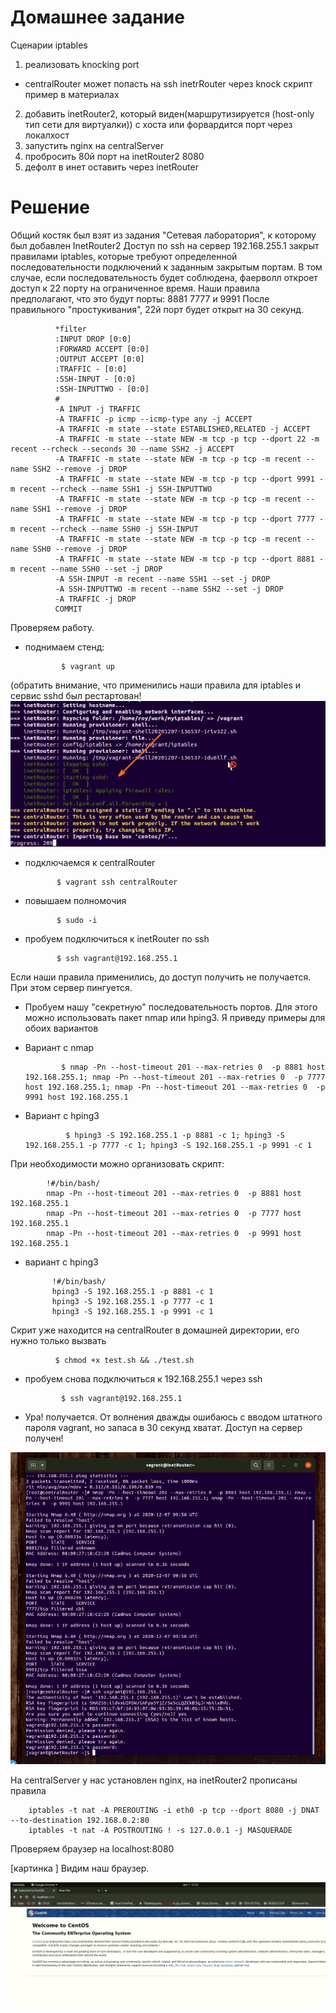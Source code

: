 # Домашнее задание
Сценарии iptables
1) реализовать knocking port
- centralRouter может попасть на ssh inetrRouter через knock скрипт
пример в материалах
2) добавить inetRouter2, который виден(маршрутизируется (host-only тип сети для виртуалки)) с хоста или форвардится порт через локалхост
3) запустить nginx на centralServer
4) пробросить 80й порт на inetRouter2 8080
5) дефолт в инет оставить через inetRouter

# Решение

Общий костяк был взят из задания "Cетевая лаборатория", к которому был добавлен InetRouter2
Доступ по ssh на сервер 192.168.255.1 закрыт правилами iptables, которые требуют определенной последовательности подключений к заданным закрытым портам. В том случае, если последовательность будет соблюдена, фаерволл откроет доступ к 22 порту на ограниченное время. 
Наши правила предполагают, что это будут порты: 8881 7777 и 9991
После правильного "простукивания", 22й порт будет открыт на 30 секунд.

              *filter
              :INPUT DROP [0:0]
              :FORWARD ACCEPT [0:0]
              :OUTPUT ACCEPT [0:0]
              :TRAFFIC - [0:0]
              :SSH-INPUT - [0:0]
              :SSH-INPUTTWO - [0:0]
              # 
              -A INPUT -j TRAFFIC
              -A TRAFFIC -p icmp --icmp-type any -j ACCEPT
              -A TRAFFIC -m state --state ESTABLISHED,RELATED -j ACCEPT
              -A TRAFFIC -m state --state NEW -m tcp -p tcp --dport 22 -m recent --rcheck --seconds 30 --name SSH2 -j ACCEPT
              -A TRAFFIC -m state --state NEW -m tcp -p tcp -m recent --name SSH2 --remove -j DROP
              -A TRAFFIC -m state --state NEW -m tcp -p tcp --dport 9991 -m recent --rcheck --name SSH1 -j SSH-INPUTTWO
              -A TRAFFIC -m state --state NEW -m tcp -p tcp -m recent --name SSH1 --remove -j DROP
              -A TRAFFIC -m state --state NEW -m tcp -p tcp --dport 7777 -m recent --rcheck --name SSH0 -j SSH-INPUT
              -A TRAFFIC -m state --state NEW -m tcp -p tcp -m recent --name SSH0 --remove -j DROP
              -A TRAFFIC -m state --state NEW -m tcp -p tcp --dport 8881 -m recent --name SSH0 --set -j DROP
              -A SSH-INPUT -m recent --name SSH1 --set -j DROP
              -A SSH-INPUTTWO -m recent --name SSH2 --set -j DROP 
              -A TRAFFIC -j DROP
              COMMIT

Проверяем работу.
- поднимаем стенд:

              $ vagrant up
 
 (обратить внимание, что применились наши правила для iptables и сервис sshd был рестартован!
 ![alt text](https://github.com/RaibeartRuadh/myiptables/blob/main/snap1.png?raw=true "Обратить внимание, что правила iptables применились и sshd рестартовал.")
  
 - подключаемся к centralRouter
 
              $ vagrant ssh centralRouter
 
 - повышаем полномочия
 
              $ sudo -i
 
 - пробуем подключиться к inetRouter по ssh
 
              $ ssh vagrant@192.168.255.1
 
 Если наши правила применились, до доступ получить не получается. При этом сервер пингуется.
 
 - Пробуем нашу "секретную" последовательность портов. Для этого можно использовать пакет nmap или hping3. Я приведу примеры для обоих вариантов
 
 - Вариант с nmap
 
               $ nmap -Pn --host-timeout 201 --max-retries 0  -p 8881 host 192.168.255.1; nmap -Pn --host-timeout 201 --max-retries 0  -p 7777 host 192.168.255.1; nmap -Pn --host-timeout 201 --max-retries 0  -p 9991 host 192.168.255.1

- Вариант с hping3
 
               $ hping3 -S 192.168.255.1 -p 8881 -c 1; hping3 -S 192.168.255.1 -p 7777 -c 1; hping3 -S 192.168.255.1 -p 9991 -c 1

При необходимости можно организовать скрипт:

            !#/bin/bash/
            nmap -Pn --host-timeout 201 --max-retries 0  -p 8881 host 192.168.255.1
            nmap -Pn --host-timeout 201 --max-retries 0  -p 7777 host 192.168.255.1
            nmap -Pn --host-timeout 201 --max-retries 0  -p 9991 host 192.168.255.1

- вариант с hping3

            !#/bin/bash/
            hping3 -S 192.168.255.1 -p 8881 -c 1
            hping3 -S 192.168.255.1 -p 7777 -c 1
            hping3 -S 192.168.255.1 -p 9991 -c 1

Скрит уже находится на centralRouter в домашней директории, его нужно только вызвать 

              $ chmod +x test.sh && ./test.sh

- пробуем снова подключиться к 192.168.255.1 через ssh


              $ ssh vagrant@192.168.255.1

- Ура! получается. От волнения дважды ошибаюсь с вводом штатного пароля vagrant, но запаса в 30 секунд хватат. Доступ на сервер получен!

 ![alt text](https://github.com/RaibeartRuadh/myiptables/blob/main/snap2.png?raw=true "")

На centralServer у нас установлен nginx, на inetRouter2 прописаны правила

        iptables -t nat -A PREROUTING -i eth0 -p tcp --dport 8080 -j DNAT --to-destination 192.168.0.2:80
        iptables -t nat -A POSTROUTING ! -s 127.0.0.1 -j MASQUERADE

Проверяем браузер на localhost:8080

[картинка ]
Видим наш браузер.

![alt text](https://github.com/RaibeartRuadh/myiptables/blob/main/snap3.png?raw=true "")




